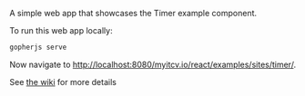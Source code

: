 A simple web app that showcases the Timer example component.

To run this web app locally:

```bash
gopherjs serve
```

Now navigate to [http://localhost:8080/myitcv.io/react/examples/sites/timer/](http://localhost:8080/myitcv.io/react/examples/sites/timer/).

See [the wiki](https://github.com/myitcv/react/wiki) for more details
